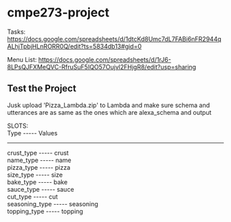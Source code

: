 # cmpe273-project

Tasks: https://docs.google.com/spreadsheets/d/1dtcKd8Umc7dL7FABi6nFR2944qALhjTpbjHLnRORR0Q/edit?ts=5834db13#gid=0

Menu List: https://docs.google.com/spreadsheets/d/1rJ6-8LPsQJFXMeQVC-RfruSuF5IQO57Oujvl2FHjgR8/edit?usp=sharing

## Test the Project
Jusk upload 'Pizza_Lambda.zip' to Lambda and make sure schema and utterances are as same as the ones which are alexa_schema and output

SLOTS:  
Type ----- Values  	
************************
crust_type ----- crust  
name_type ----- name  
pizza_type ----- pizza  
size_type ----- size  
bake_type ----- bake  
sauce_type ----- sauce  
cut_type ----- cut  
seasoning_type ----- seasoning  
topping_type ----- topping  

